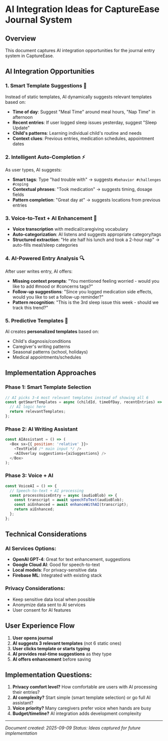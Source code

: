 # AI Integration Ideas for CaptureEase Journal System

## Overview
This document captures AI integration opportunities for the journal entry system in CaptureEase.

## AI Integration Opportunities

### 1. Smart Template Suggestions 🎯
Instead of static templates, AI dynamically suggests relevant templates based on:
- **Time of day**: Suggest "Meal Time" around meal hours, "Nap Time" in afternoon
- **Recent entries**: If user logged sleep issues yesterday, suggest "Sleep Update" 
- **Child's patterns**: Learning individual child's routine and needs
- **Context clues**: Previous entries, medication schedules, appointment dates

### 2. Intelligent Auto-Completion ⚡
As user types, AI suggests:
- **Smart tags**: Type "had trouble with" → suggests `#behavior #challenges #coping`
- **Contextual phrases**: "Took medication" → suggests timing, dosage fields
- **Pattern completion**: "Great day at" → suggests locations from previous entries

### 3. Voice-to-Text + AI Enhancement 🎤
- **Voice transcription** with medical/caregiving vocabulary
- **Auto-categorization**: AI listens and suggests appropriate category/tags
- **Structured extraction**: "He ate half his lunch and took a 2-hour nap" → auto-fills meal/sleep categories

### 4. AI-Powered Entry Analysis 🔍
After user writes entry, AI offers:
- **Missing context prompts**: "You mentioned feeling worried - would you like to add #mood or #concerns tags?"
- **Follow-up suggestions**: "Since you logged medication side effects, would you like to set a follow-up reminder?"
- **Pattern recognition**: "This is the 3rd sleep issue this week - should we track this trend?"

### 5. Predictive Templates 🔮
AI creates **personalized templates** based on:
- Child's diagnosis/conditions
- Caregiver's writing patterns  
- Seasonal patterns (school, holidays)
- Medical appointments/schedules

## Implementation Approaches

### Phase 1: Smart Template Selection
```javascript
// AI picks 3-4 most relevant templates instead of showing all 6
const getSmartTemplates = async (childId, timeOfDay, recentEntries) => {
  // AI logic here
  return relevantTemplates;
};
```

### Phase 2: AI Writing Assistant
```javascript
const AIAssistant = () => (
  <Box sx={{ position: 'relative' }}>
    <TextField /* main input */ />
    <AIOverlay suggestions={aiSuggestions} />
  </Box>
);
```

### Phase 3: Voice + AI
```javascript
const VoiceAI = () => {
  // Speech-to-text + AI processing
  const processVoiceEntry = async (audioBlob) => {
    const transcript = await speechToText(audioBlob);
    const aiEnhanced = await enhanceWithAI(transcript);
    return aiEnhanced;
  };
};
```

## Technical Considerations

### AI Services Options:
- **OpenAI GPT-4**: Great for text enhancement, suggestions
- **Google Cloud AI**: Good for speech-to-text
- **Local models**: For privacy-sensitive data
- **Firebase ML**: Integrated with existing stack

### Privacy Considerations:
- Keep sensitive data local when possible
- Anonymize data sent to AI services
- User consent for AI features

## User Experience Flow

1. **User opens journal**
2. **AI suggests 3 relevant templates** (not 6 static ones)
3. **User clicks template or starts typing**
4. **AI provides real-time suggestions** as they type
5. **AI offers enhancement** before saving

## Implementation Questions:
1. **Privacy comfort level?** How comfortable are users with AI processing their entries?
2. **AI complexity?** Start simple (smart template selection) or go full AI assistant?
3. **Voice priority?** Many caregivers prefer voice when hands are busy
4. **Budget/timeline?** AI integration adds development complexity

---
*Document created: 2025-09-09*
*Status: Ideas captured for future implementation*